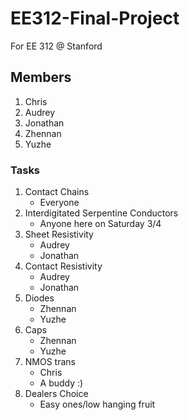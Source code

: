 # EE312-Final-Project
For EE 312 @ Stanford


## Members
1. Chris
2. Audrey
3. Jonathan
4. Zhennan
5. Yuzhe


### Tasks
1. Contact Chains 
   - Everyone
2. Interdigitated Serpentine Conductors
   - Anyone here on Saturday 3/4
3. Sheet Resistivity
   - Audrey
   - Jonathan
4. Contact Resistivity
   - Audrey 
   - Jonathan
5. Diodes
   - Zhennan
   - Yuzhe
6. Caps
   - Zhennan
   - Yuzhe
7. NMOS trans
   - Chris
   - A buddy :)
8. Dealers Choice
   - Easy ones/low hanging fruit
